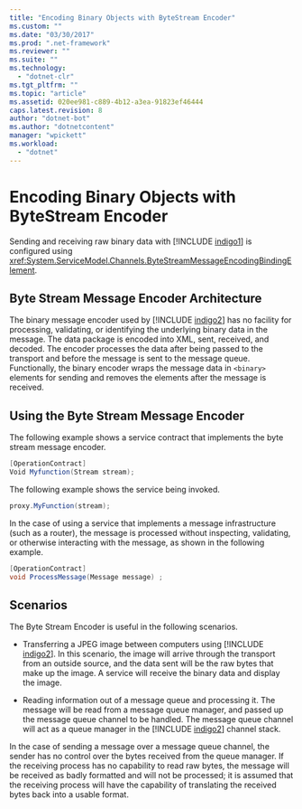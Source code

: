 ```yaml
---
title: "Encoding Binary Objects with ByteStream Encoder"
ms.custom: ""
ms.date: "03/30/2017"
ms.prod: ".net-framework"
ms.reviewer: ""
ms.suite: ""
ms.technology: 
  - "dotnet-clr"
ms.tgt_pltfrm: ""
ms.topic: "article"
ms.assetid: 020ee981-c889-4b12-a3ea-91823ef46444
caps.latest.revision: 8
author: "dotnet-bot"
ms.author: "dotnetcontent"
manager: "wpickett"
ms.workload: 
  - "dotnet"
---
```

# Encoding Binary Objects with ByteStream Encoder
Sending and receiving raw binary data with [!INCLUDE [indigo1](../../../../includes/indigo1-md.md)] is configured using <xref:System.ServiceModel.Channels.ByteStreamMessageEncodingBindingElement>.  
  
## Byte Stream Message Encoder Architecture  
 The binary message encoder used by [!INCLUDE [indigo2](../../../../includes/indigo2-md.md)] has no facility for processing, validating, or identifying the underlying binary data in the message. The data package is encoded into XML, sent, received, and decoded. The encoder processes the data after being passed to the transport and before the message is sent to the message queue. Functionally, the binary encoder wraps the message data in `<binary>` elements for sending and removes the elements after the message is received.  
  
## Using the Byte Stream Message Encoder  
 The following example shows a service contract that implements the byte stream message encoder.  
  
```csharp  
[OperationContract]  
Void Myfunction(Stream stream);  
```  
  
 The following example shows the service being invoked.  
  
```csharp  
proxy.MyFunction(stream);  
```  
  
 In the case of using a service that implements a message infrastructure (such as a router), the message is processed without inspecting, validating, or otherwise interacting with the message, as shown in the following example.  
  
```csharp  
[OperationContract]  
void ProcessMessage(Message message) ;  
```  
  
## Scenarios  
 The Byte Stream Encoder is useful in the following scenarios.  
  
- Transferring a JPEG image between computers using [!INCLUDE [indigo2](../../../../includes/indigo2-md.md)]. In this scenario, the image will arrive through the transport from an outside source, and the data sent will be the raw bytes that make up the image. A service will receive the binary data and display the image.  
  
- Reading information out of a message queue and processing it. The message will be read from a message queue manager, and passed up the message queue channel to be handled. The message queue channel will act as a queue manager in the [!INCLUDE [indigo2](../../../../includes/indigo2-md.md)] channel stack.  
  
 In the case of sending a message over a message queue channel, the sender has no control over the bytes received from the queue manager. If the receiving process has no capability to read raw bytes, the message will be received as badly formatted and will not be processed; it is assumed that the receiving process will have the capability of translating the received bytes back into a usable format.
